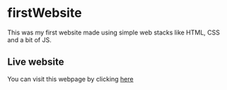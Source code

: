 # firstWebsite
This was my first website made using simple web stacks like HTML, CSS and a bit of JS.

## Live website
You can visit this webpage by clicking [here](https://rivayatein.netlify.app) 
